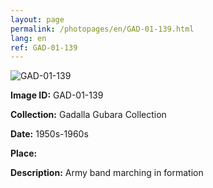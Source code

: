 ```yaml
---
layout: page
permalink: /photopages/en/GAD-01-139.html
lang: en
ref: GAD-01-139
---
```


![GAD-01-139](/smallimages/GAD-01-139-600.jpg)

**Image ID:** GAD-01-139

**Collection:** Gadalla Gubara Collection

**Date:** 1950s-1960s

**Place:**

**Description:** Army band marching in formation
